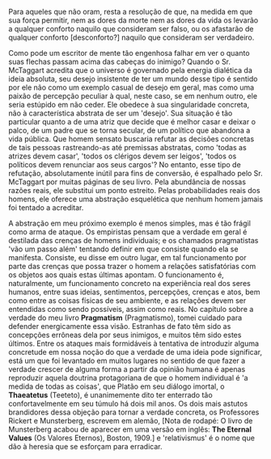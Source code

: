 Para aqueles que não oram, resta a resolução de que, na medida em que sua força permitir, nem as dores da morte nem as dores da vida os levarão a qualquer conforto naquilo que consideram ser falso, ou os afastarão de qualquer conforto [desconforto?] naquilo que consideram ser verdadeiro.

Como pode um escritor de mente tão engenhosa falhar em ver o quanto suas flechas passam acima das cabeças do inimigo? Quando o Sr. McTaggart acredita que o universo é governado pela energia dialética da ideia absoluta, seu desejo insistente de ter um mundo desse tipo é sentido por ele não como um exemplo casual de desejo em geral, mas como uma paixão de percepção peculiar à qual, neste caso, se em nenhum outro, ele seria estúpido em não ceder. Ele obedece à sua singularidade concreta, não à característica abstrata de ser um 'desejo'. Sua situação é tão particular quanto a de uma atriz que decide que é melhor casar e deixar o palco, de um padre que se torna secular, de um político que abandona a vida pública. Que homem sensato buscaria refutar as decisões concretas de tais pessoas rastreando-as até premissas abstratas, como 'todas as atrizes devem casar', 'todos os clérigos devem ser leigos', 'todos os políticos devem renunciar aos seus cargos'? No entanto, esse tipo de refutação, absolutamente inútil para fins de conversão, é espalhado pelo Sr. McTaggart por muitas páginas de seu livro. Pela abundância de nossas razões reais, ele substitui um ponto estreito. Pelas probabilidades reais dos homens, ele oferece uma abstração esquelética que nenhum homem jamais foi tentado a acreditar.

A abstração em meu próximo exemplo é menos simples, mas é tão frágil como arma de ataque. Os empiristas pensam que a verdade em geral é destilada das crenças de homens individuais; e os chamados pragmatistas 'vão um passo além' tentando definir em que consiste quando ela se manifesta. Consiste, eu disse em outro lugar, em tal funcionamento por parte das crenças que possa trazer o homem a relações satisfatórias com os objetos aos quais estas últimas apontam. O funcionamento é, naturalmente, um funcionamento concreto na experiência real dos seres humanos, entre suas ideias, sentimentos, percepções, crenças e atos, bem como entre as coisas físicas de seu ambiente, e as relações devem ser entendidas como sendo possíveis, assim como reais. No capítulo sobre a verdade do meu livro **Pragmatism** (Pragmatismo), tomei cuidado para defender energicamente essa visão. Estranhas de fato têm sido as concepções errôneas dela por seus inimigos, e muitos têm sido estes últimos. Entre os ataques mais formidáveis à tentativa de introduzir alguma concretude em nossa noção do que a verdade de uma ideia pode significar, está um que foi levantado em muitos lugares no sentido de que fazer a verdade crescer de alguma forma a partir da opinião humana é apenas reproduzir aquela doutrina protagoriana de que o homem individual é 'a medida de todas as coisas', que Platão em seu diálogo imortal, o **Thaeatetus** (Teeteto), é unanimemente dito ter enterrado tão confortavelmente em seu túmulo há dois mil anos. Os dois mais astutos brandidores dessa objeção para tornar a verdade concreta, os Professores Rickert e Munsterberg, escrevem em alemão, [Nota de rodapé: O livro de Munsterberg acabou de aparecer em uma versão em inglês: **The Eternal Values** (Os Valores Eternos), Boston, 1909.] e 'relativismus' é o nome que dão à heresia que se esforçam para erradicar.